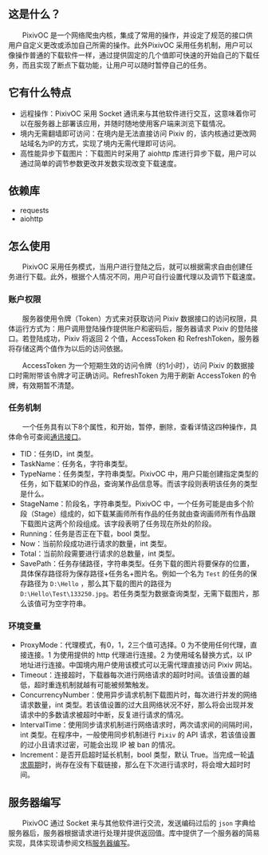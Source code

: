 ## 这是什么？

&emsp;&emsp;PixivOC 是一个网络爬虫内核，集成了常用的操作，并设定了规范的接口供用户自定义更改或添加自己所需的操作。此外PixivOC 采用任务机制，用户可以像操作普通的下载软件一样，通过提供固定的几个值即可快速的开始自己的下载任务，而且实现了断点下载功能，让用户可以随时暂停自己的任务。



## 它有什么特点

- 远程操作：PixivOC 采用 Socket 通讯来与其他软件进行交互，这意味着你可以在服务器上部署该应用，并随时随地使用客户端来浏览下载情况。
- 境内无需翻墙即可访问：在境内是无法直接访问 Pixiv 的，该内核通过更改网站域名为IP的方式，实现了境内无需代理即可访问。
- 高性能异步下载图片：下载图片时采用了 aiohttp 库进行异步下载，用户可以通过简单的调节参数更改并发数实现改变下载速度。



## 依赖库

- requests
- aiohttp



## 怎么使用

&emsp;&emsp;PixivOC 采用任务模式，当用户进行登陆之后，就可以根据需求自由创建任务进行下载。此外，根据个人情况不同，用户可自行设置代理以及调节下载速度。



### 账户权限

&emsp;&emsp;服务器使用令牌（Token）方式来对获取访问 Pixiv 数据接口的访问权限，具体运行方式为：用户调用登陆操作提供账户和密码后，服务器请求 Pixiv 的登陆接口。若登陆成功，Pixiv 将返回 2 个值，AccessToken 和 RefreshToken，服务器将存储这两个值作为以后的访问依据。

&emsp;&emsp;AccessToken 为一个短期生效的访问令牌（约1小时），访问 Pixiv 的数据接口时需附带该令牌才可正确访问。RefreshToken 为用于刷新 AccessToken 的令牌，有效期暂不清楚。



### 任务机制

&emsp;&emsp;一个任务具有以下8个属性，和开始，暂停，删除，查看详情这四种操作，具体命令可查阅[通讯接口](#)。

- TID：任务ID，int 类型。
- TaskName：任务名，字符串类型。
- TypeName：任务类型，字符串类型。PixivOC 中，用户只能创建指定类型的任务，如下载某ID的作品，查询某作品信息等。而该字段则表明该任务的类型是什么。
- StageName：阶段名，字符串类型。PixivOC 中，一个任务可能是由多个阶段（Stage）组成的，如下载某画师所有作品的任务就由查询画师所有作品跟下载图片这两个阶段组成。该字段表明了任务现在所处的阶段。
- Running：任务是否正在下载，bool 类型。
- Now：当前阶段成功进行请求的数量，int 类型。
- Total：当前阶段需要进行请求的总数量，int 类型。
- SavePath：任务存储路径，字符串类型。任务下载的图片将要保存的位置，具体保存路径将为保存路径+任务名+图片名。例如一个名为 `Test` 的任务的保存路径为 `D:\Hello` ，那么其下载的图片的路径为 `D:\Hello\Test\133250.jpg`。若任务类型为数据查询类型，无需下载图片，那么该值可为空字符串。



### 环境变量

- ProxyMode：代理模式，有0，1，2三个值可选择。0 为不使用任何代理，直接连接。1 为使用提供的 http 代理进行连接。2 为使用域名替换方式，以 IP 地址进行连接。中国境内用户使用该模式可以无需代理直接访问 Pixiv 网站。
- Timeout：连接超时，下载器每次进行网络请求的超时时间。该值设置的越低，超时重连机制就越有可能被频繁触发。
- ConcurrencyNumber：使用异步请求机制下载图片时，每次进行并发的网络请求数量，int 类型。若该值设置的过大且网络状况不好，那么将会出现并发请求中的多数请求被超时中断，反复进行请求的情况。
- IntervalTime：使用同步请求机制进行网络请求时，两次请求间的间隔时间，int 类型。在程序中，一般使用同步机制进行 `Pixiv` 的 API 请求，若该值设置的过小且请求过密，可能会出现 IP 被 ban 的情况。
- Increment：是否开启超时延长机制，bool 类型，默认 True。当完成一轮[请求周期](#)时，尚存在没有下载链接，那么在下次进行请求时，将会增大超时时间。



## 服务器编写

&emsp;&emsp;PixivOC 通过 Socket 来与其他软件进行交流，发送编码过后的 `json` 字典给服务器后，服务器根据请求进行处理并提供返回值。库中提供了一个服务器的简易实现，具体实现请参阅文档[服务器编写](#)。